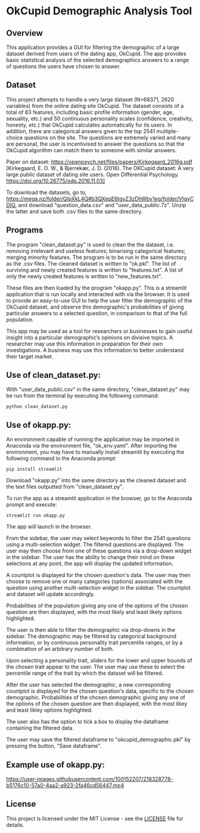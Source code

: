 # OkCupid Demographic Analysis Tool

## Overview

This application provides a GUI for filtering the demographic of a large dataset derived from users of the dating app, OkCupid. The app provides basic statistical analysis of the selected demographics answers to a range of questions the users have chosen to answer.

## Dataset

This project attempts to handle a very large dataset (N=68371, 2620 variables) from the online dating site OkCupid. The dataset consists of a total of 83 features, including basic profile information (gender, age, sexuality, etc.) and 50 continuous personality scales (confidence, creativity, honesty, etc.) that OkCupid calculates automatically for its users. In addition, there are categorical answers given to the top 2541 multiple-choice questions on the site. The questions are extremely varied and many are personal, the user is incentivised to answer the questions so that the OkCupid algorithm can match them to someone with similar answers.

Paper on dataset: https://openpsych.net/files/papers/Kirkegaard_2016g.pdf [Kirkegaard, E. O. W., & Bjerrekær, J. D. (2016). The OKCupid dataset: A very large public dataset of dating site users. Open Differential Psychology. https://doi.org/10.26775/odp.2016.11.03]

To download the datasets, go to, https://mega.nz/folder/QIpXkL4Q#b3QXepE6tgyZ3zDhWbv1eg/folder/VIgyCDIQ, and download "question_data.csv" and "user_data_public.7z". Unzip the latter and save both .csv files to the same directory.

## Programs

The program "clean_dataset.py" is used to clean the the dataset, i.e. removing irrelevant and useless features; binarising categorical features; merging minority features. The program is to be run in the same directory as the .csv files. The cleaned dataset is written to "ok.pkl". The list of surviving and newly created features is written to "features.txt". A list of only the newly created features is written to "new_features.txt".

These files are then loaded by the program "okapp.py". This is a streamlit application that is run locally and interacted with via the browser. It is used to provide an easy-to-use GUI to help the user filter the demographic of the OkCupid dataset, and observe this demographic's probabilities of giving particular answers to a selected question, in comparison to that of the full population.

This app may be used as a tool for researchers or businesses to gain useful insight into a particular demographic’s opinions on divisive topics. A researcher may use this information in preparation for their own investigations. A business may use this information to better understand their target market.

## Use of clean_dataset.py:

With "user_data_public.csv" in the same directory, "clean_dataset.py" may be run from the terminal by executing the following command:

```
python clean_dataset.py
```

## Use of okapp.py:

An environment capable of running the application may be imported in Anaconda via the environment file, "ok_env.yaml". After importing the environment, you may have to manually install streamlit by executing the following command in the Anaconda prompt:

```
pip install streamlit
```

Download "okapp.py" into the same directory as the cleaned dataset and the text files outputted from "clean_dataset.py".

To run the app as a streamlit application in the browser, go to the Anaconda prompt and execute:

```
streamlit run okapp.py
```

The app will launch in the browser.

From the sidebar, the user may select keywords to filter the 2541 questions using a multi-selection widget. The filtered questions are displayed. The user may then choose from one of these questions via a drop-down widget in the sidebar. The user has the ability to change their mind on these selections at any point, the app will display the updated information.

A countplot is displayed for the chosen question's data. The user may then choose to remove one or many categories (options) associated with the question using another multi-selection widget in the sidebar. The countplot and dataset will update accordingly.

Probabilities of the population giving any one of the options of the chosen question are then displayed, with the most likely and least likely options highlighted.

The user is then able to filter the demographic via drop-downs in the sidebar. The demographic may be filtered by categorical background information, or by continuous personality trait percentile ranges, or by a combination of an arbitrary number of both.

Upon selecting a personality trait, sliders for the lower and upper bounds of the chosen trait appear to the user. The user may use these to select the percentile range of the trait by which the dataset will be filtered.

After the user has selected the demographic, a new corresponding countplot is displayed for the chosen question's data, specific to the chosen demographic. Probabilities of the chosen demographic giving any one of the options of the chosen question are then displayed, with the most likey and least likley options highlighted.

The user also has the option to tick a box to display the dataframe containing the filtered data.

The user may save the filtered dataframe to "okcupid_demographic.pkl" by pressing the button, "Save dataframe".

## Example use of okapp.py:

https://user-images.githubusercontent.com/100152207/218328778-b5176c10-57a0-4aa2-a923-2fa46cd56447.mp4

## License

This project is licensed under the MIT License - see the [LICENSE](LICENSE) file for details.
